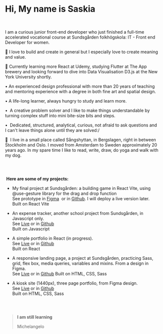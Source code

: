 <h1>Hi, My name is Saskia</h1>
<br/>

I am a curious junior front-end developer who just finished a full-time accelerated vocational course at Sundsgården folkhögskola: IT - Front end Developer for women.

💛 I love to build and create in general but I especially love to create meaning and value.

🌱 Currently learning more React at Udemy, studying Flutter at The App brewery and looking forward to dive into Data Visualisation D3.js at the New York University shortly.

•  An experienced design professional with more than 20 years of teaching and mentoring experience with a degree in both fine art and spatial design.

•  A life-long learner, always hungry to study and learn more.

•  A creative problem solver and I like to make things understandable by turning complex stuff into mini bite-size bits and steps.

•  Dedicated, structured, analytical, curious, not afraid to ask questions and I can't leave things alone until they are solved:/

🌲  I live in a small place called Sångshyttan, in Bergslagen, right in between Stockholm and Oslo. I moved from Amsterdam to Sweden approximately 20 years ago. In my spare time I like to read, write, draw, do yoga and walk with my dog.
<pre>


</pre>
 **Here are some of my projects:**

*   My final project at Sundsgården: a building game in React Vite, using @use-gesture library for the drag and drop function<br/>See prototype in [Figma](https://www.figma.com/file/B21D6fHtLqUR0sHl0PUelf/GAME-architectural-elements?type=design&node-id=0:1&mode=design&t=3dwItbKSU9JJQGU0-1)  or in [Github](https://github.com/SaskiaVdZ/sundsgarden_game_dragndrop). I will deploy a live version later.<br/>
Built on React Vite

*   An expense tracker, another school project from Sundsgården, in Javascript only.<br/>See [Live](https://saskiavdz.github.io/expenseTracker/) or in [Github](https://github.com/SaskiaVdZ/expenseTracker)<br/>
Built on Javascript

*   A simple portfolio in React (in progress). <br/>See [Live](http://localhost:3000/MyPortfolio) or in [Github](https://github.com/SaskiaVdZ/MyPortfolio)<br/>
Built on React

*   A responsive landing page, a project at Sundsgården, practicing Sass, grid, flex box, media queries, variables and mixins. From a design in Figma.<br/> See [Live](https://saskiavdz.github.io/Bhroman-travel/) or in [Github](https://github.com/SaskiaVdZ/Bhroman-travel)
Built on HTML, CSS, Sass
    

*   A kiosk site (1440px), three page portfolio, from Figma design. <br/>See [Live](https://saskiavdz.github.io/GenesisPortfolio-lesson11/index.html) or in [Github](https://github.com/SaskiaVdZ/GenesisPortfolio-lesson11)<br/>
Built on HTML, CSS, Sass
<pre>


</pre>

>**I am still learning**
>
>Michelangelo



